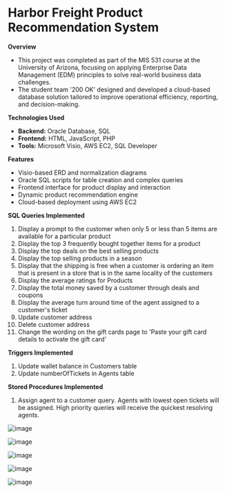 # Harbor Freight Product Recommendation System

**Overview**
- This project was completed as part of the MIS 531 course at the University of Arizona, focusing on applying Enterprise Data Management (EDM) principles to solve real-world business data challenges. 
- The student team '200 OK' designed and developed a cloud-based database solution tailored to improve operational efficiency, reporting, and decision-making.

**Technologies Used**
- **Backend:** Oracle Database, SQL
- **Frontend:** HTML, JavaScript, PHP
- **Tools:** Microsoft Visio, AWS EC2, SQL Developer

**Features**
- Visio-based ERD and normalization diagrams
- Oracle SQL scripts for table creation and complex queries
- Frontend interface for product display and interaction
- Dynamic product recommendation engine
- Cloud-based deployment using AWS EC2

**SQL Queries Implemented**

1. Display a prompt to the customer when only 5 or less than 5 items are available for a particular product
2. Display the top 3 frequently bought together items for a product
3. Display the top deals on the best selling products
4. Display the top selling products in a season
5. Display that the shipping is free when a customer is ordering an item that is present in a store that is in the same locality of the customers
6. Display the average ratings for Products
7. Display the total money saved by a customer through deals and coupons
8. Display the average turn around time of the agent assigned to a customer's ticket
9. Update customer address
10. Delete customer address
11. Change the wording on the gift cards page to 'Paste your gift card details to activate the gift card'

**Triggers Implemented**

1. Update wallet balance in Customers table
2. Update numberOfTickets in Agents table

**Stored Procedures Implemented**

1. Assign agent to a customer query. Agents with lowest open tickets will be assigned. High priority queries will receive the quickest resolving agents.

![image](https://github.com/user-attachments/assets/19e2921b-8efd-427d-8b21-4317c17c7790)

![image](https://github.com/user-attachments/assets/1d225d05-129d-48df-8881-bdc6b897ef75)

![image](https://github.com/user-attachments/assets/bb9c4e38-ed8a-405d-b8dc-37590b2d5f94)

![image](https://github.com/user-attachments/assets/0d5fb51b-da60-48b4-8c51-6d4018d00b4c)

![image](https://github.com/user-attachments/assets/122e6e57-4530-4f71-83dc-1abb90b0e027)



